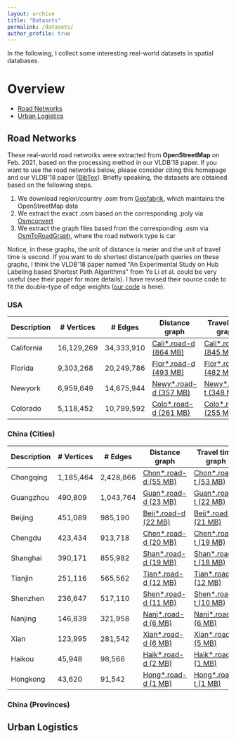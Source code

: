```yaml
---
layout: archive
title: "Datasets"
permalink: /datasets/
author_profile: true
---
```


In the following, I collect some interesting real-world datasets in spatial databases.

# Overview
* [Road Networks](##Road-Networks)
* [Urban Logistics](##Urban-Logistics)


## Road Networks
These real-world road networks were extracted from **OpenStreetMap** on Feb. 2021, based on the processing method in our VLDB'18 paper.
If you want to use the road networks below, please consider citing this homepage and our VLDB'18 paper ([BibTex](https://dblp.uni-trier.de/rec/journals/pvldb/TongZZCYX18.html?view=bibtex)).
Briefly speaking, the datasets are obtained based on the following steps.

1. We download region/country .osm from [Geofabrik](http://download.geofabrik.de/index.html), which maintains the OpenStreetMap data
2. We extract the exact .osm based on the corresponding .poly via [Osmconvert](https://wiki.openstreetmap.org/wiki/Osmconvert)
3. We extract the graph files based from the corresponding .osm via [OsmToRoadGraph](https://github.com/AndGem/OsmToRoadGraph), where the road network type is car

Notice, in these graphs, the unit of distance is meter and the unit of travel time is second.
If you want to do shortest distance/path queries on these graphs, I think the VLDB'18 paper named "An Experimental Study on Hub Labeling based Shortest Path Algorithms" from Ye Li et al. could be very useful (see their paper for more details).
I have revised their source code to fit the double-type of edge weights ([our code](https://github.com/BUAA-BDA/sspexp_clone) is here).
 
### USA 
 
| Description      | # Vertices | # Edges | Distance graph | Travel time graph | Coordinates |
| --------         | ---------- | ------- | -------------- | ----------------- | ----------- |
| California | 16,129,269 | 34,333,910 | [Cali*.road-d (864 MB)](/California.road-d.tar.gz) | [Cali*.road-t (845 MB)](/California.road-t.tar.gz) | [Cali*.co (338 MB)](/California.co.tar.gz) |
| Florida | 9,303,268 | 20,249,786 | [Flor*.road-d (493 MB)](/Florida.road-d.tar.gz) | [Flor*.road-t (482 MB)](/Florida.road-t.tar.gz) | [Flor*.co (186 MB)](/Florida.co.tar.gz) |
| Newyork | 6,959,649 | 14,675,944 | [Newy*.road-d (357 MB)](/Newyork.road-d.tar.gz) | [Newy*.road-t (348 MB)](/Newyork.road-t.tar.gz) | [Newy*.co (139 MB)](/Newyork.co.tar.gz) |
| Colorado | 5,118,452 | 10,799,592 | [Colo*.road-d (261 MB)](/Colorado.road-d.tar.gz) | [Colo*.road-t (255 MB)](/Colorado.road-t.tar.gz) | [Colo*.co (107 MB)](/Colorado.co.tar.gz) |


### China (Cities)
 
| Description      | # Vertices | # Edges | Distance graph | Travel time graph | Coordinates |
| --------         | ---------- | ------- | -------------- | ----------------- | ----------- |
| Chongqing | 1,185,464 | 2,428,866 | [Chon*.road-d (55 MB)](/Chongqing.road-d.tar.gz) | [Chon*.road-t (53 MB)](/Chongqing.road-t.tar.gz) | [Chon*.co (23 MB)](/Chongqing.co.tar.gz) |
| Guangzhou | 490,809 | 1,043,764 | [Guan*.road-d (23 MB)](/Guangzhou.road-d.tar.gz) | [Guan*.road-t (22 MB)](/Guangzhou.road-t.tar.gz) | [Guan*.co (9 MB)](/Guangzhou.co.tar.gz) |
| Beijing | 451,089 | 985,190 | [Beij*.road-d (22 MB)](/Beijing.road-d.tar.gz) | [Beij*.road-t (21 MB)](/Beijing.road-t.tar.gz) | [Beij*.co (9 MB)](/Beijing.co.tar.gz) |
| Chengdu | 423,434 | 913,718 | [Chen*.road-d (20 MB)](/Chengdu.road-d.tar.gz) | [Chen*.road-t (19 MB)](/Chengdu.road-t.tar.gz) | [Chen*.co (8 MB)](/Chengdu.co.tar.gz) |
| Shanghai | 390,171 | 855,982 | [Shan*.road-d (19 MB)](/Shanghai.road-d.tar.gz) | [Shan*.road-t (18 MB)](/Shanghai.road-t.tar.gz) | [Shan*.co (7 MB)](/Shanghai.co.tar.gz) |
| Tianjin | 251,116 | 565,562 | [Tian*.road-d (12 MB)](/Tianjin.road-d.tar.gz) | [Tian*.road-t (12 MB)](/Tianjin.road-t.tar.gz) | [Tian*.co (5 MB)](/Tianjin.co.tar.gz) |
| Shenzhen | 236,647 | 517,110 | [Shen*.road-d (11 MB)](/Shenzhen.road-d.tar.gz) | [Shen*.road-t (10 MB)](/Shenzhen.road-t.tar.gz) | [Shen*.co (4 MB)](/Shenzhen.co.tar.gz) |
| Nanjing | 146,839 | 321,958 | [Nanj*.road-d (6 MB)](/Nanjing.road-d.tar.gz) | [Nanj*.road-t (6 MB)](/Nanjing.road-t.tar.gz) | [Nanj*.co (2 MB)](/Nanjing.co.tar.gz) |
| Xian | 123,995 | 281,542 | [Xian*.road-d (6 MB)](/Xian.road-d.tar.gz) | [Xian*.road-t (5 MB)](/Xian.road-t.tar.gz) | [Xian*.co (2 MB)](/Xian.co.tar.gz) |
| Haikou | 45,948 | 98,566 | [Haik*.road-d (2 MB)](/Haikou.road-d.tar.gz) | [Haik*.road-t (1 MB)](/Haikou.road-t.tar.gz) | [Haik*.co (1 MB)](/Haikou.co.tar.gz) |
| Hongkong | 43,620 | 91,542 | [Hong*.road-d (1 MB)](/Hongkong.road-d.tar.gz) | [Hong*.road-t (1 MB)](/Hongkong.road-t.tar.gz) | [Hong*.co (1 MB)](/Hongkong.co.tar.gz) |

### China (Provinces)


## Urban Logistics
